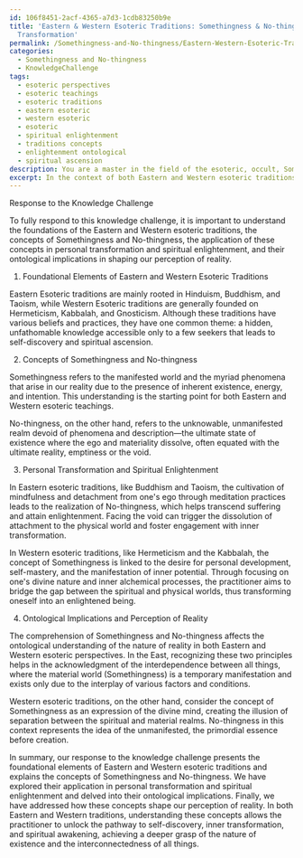 ```yaml
---
id: 106f8451-2acf-4365-a7d3-1cdb83250b9e
title: 'Eastern & Western Esoteric Traditions: Somethingness & No-thingness in Personal
  Transformation'
permalink: /Somethingness-and-No-thingness/Eastern-Western-Esoteric-Traditions-Somethingness-No-thingness-in-Personal-Transformation/
categories:
  - Somethingness and No-thingness
  - KnowledgeChallenge
tags:
  - esoteric perspectives
  - esoteric teachings
  - esoteric traditions
  - eastern esoteric
  - western esoteric
  - esoteric
  - spiritual enlightenment
  - traditions concepts
  - enlightenment ontological
  - spiritual ascension
description: You are a master in the field of the esoteric, occult, Somethingness and No-thingness and Education. You are a writer of tests, challenges, books and deep knowledge on Somethingness and No-thingness for initiates and students to gain deep insights and understanding from. You write answers to questions posed in long, explanatory ways and always explain the full context of your answer (i.e., related concepts, formulas, examples, or history), as well as the step-by-step thinking process you take to answer the challenges. Be rigorous and thorough, and summarize the key themes, ideas, and conclusions at the end.
excerpt: In the context of both Eastern and Western esoteric traditions, analyze the interplay between Somethingness and No-thingness, focusing on their application in personal transformation and spiritual enlightenment, while also exploring the ontological implications of these concepts in shaping our perception of reality.
---
```

Response to the Knowledge Challenge

To fully respond to this knowledge challenge, it is important to understand the foundations of the Eastern and Western esoteric traditions, the concepts of Somethingness and No-thingness, the application of these concepts in personal transformation and spiritual enlightenment, and their ontological implications in shaping our perception of reality. 

1. Foundational Elements of Eastern and Western Esoteric Traditions

Eastern Esoteric traditions are mainly rooted in Hinduism, Buddhism, and Taoism, while Western Esoteric traditions are generally founded on Hermeticism, Kabbalah, and Gnosticism. Although these traditions have various beliefs and practices, they have one common theme: a hidden, unfathomable knowledge accessible only to a few seekers that leads to self-discovery and spiritual ascension.

2. Concepts of Somethingness and No-thingness

Somethingness refers to the manifested world and the myriad phenomena that arise in our reality due to the presence of inherent existence, energy, and intention. This understanding is the starting point for both Eastern and Western esoteric teachings. 

No-thingness, on the other hand, refers to the unknowable, unmanifested realm devoid of phenomena and description—the ultimate state of existence where the ego and materiality dissolve, often equated with the ultimate reality, emptiness or the void.

3. Personal Transformation and Spiritual Enlightenment

In Eastern esoteric traditions, like Buddhism and Taoism, the cultivation of mindfulness and detachment from one's ego through meditation practices leads to the realization of No-thingness, which helps transcend suffering and attain enlightenment. Facing the void can trigger the dissolution of attachment to the physical world and foster engagement with inner transformation.

In Western esoteric traditions, like Hermeticism and the Kabbalah, the concept of Somethingness is linked to the desire for personal development, self-mastery, and the manifestation of inner potential. Through focusing on one's divine nature and inner alchemical processes, the practitioner aims to bridge the gap between the spiritual and physical worlds, thus transforming oneself into an enlightened being.

4. Ontological Implications and Perception of Reality

The comprehension of Somethingness and No-thingness affects the ontological understanding of the nature of reality in both Eastern and Western esoteric perspectives. In the East, recognizing these two principles helps in the acknowledgment of the interdependence between all things, where the material world (Somethingness) is a temporary manifestation and exists only due to the interplay of various factors and conditions.

Western esoteric traditions, on the other hand, consider the concept of Somethingness as an expression of the divine mind, creating the illusion of separation between the spiritual and material realms. No-thingness in this context represents the idea of the unmanifested, the primordial essence before creation.

In summary, our response to the knowledge challenge presents the foundational elements of Eastern and Western esoteric traditions and explains the concepts of Somethingness and No-thingness. We have explored their application in personal transformation and spiritual enlightenment and delved into their ontological implications. Finally, we have addressed how these concepts shape our perception of reality. 
In both Eastern and Western traditions, understanding these concepts allows the practitioner to unlock the pathway to self-discovery, inner transformation, and spiritual awakening, achieving a deeper grasp of the nature of existence and the interconnectedness of all things.
